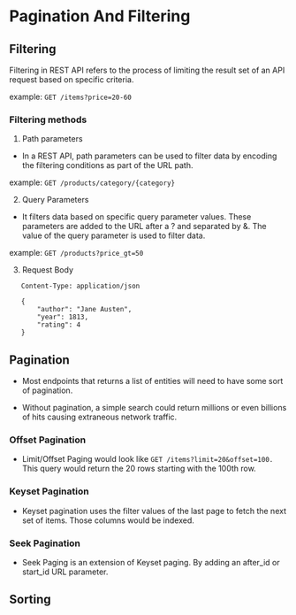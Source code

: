 # Pagination And Filtering


## Filtering
  
Filtering in REST API refers to the process of limiting the result set of an API request based on specific criteria.

example:
`GET /items?price=20-60`



### Filtering methods
1. Path parameters
 - In a REST API, path parameters can be used to filter data by encoding the filtering conditions as part of the URL path.

 example:
 `GET /products/category/{category}`

2. Query Parameters
  - It filters data based on specific query parameter values. These parameters are added to the URL after a ? and separated by &. The value of the query parameter is used to filter data.

  example:
  `GET /products?price_gt=50`

3. Request Body
 ```POST /books/filter
    Content-Type: application/json

    {
        "author": "Jane Austen",
        "year": 1813,
        "rating": 4
    }
```



## Pagination

- Most endpoints that returns a list of entities will need to have some sort of pagination.

- Without pagination, a simple search could return millions or even billions of hits causing extraneous network traffic.

### Offset Pagination
- Limit/Offset Paging would look like `GET /items?limit=20&offset=100.` This query would return the 20 rows starting with the 100th row.


### Keyset Pagination
- Keyset pagination uses the filter values of the last page to fetch the next set of items. Those columns would be indexed.



### Seek Pagination
- Seek Paging is an extension of Keyset paging. By adding an after_id or start_id URL parameter.


## Sorting


